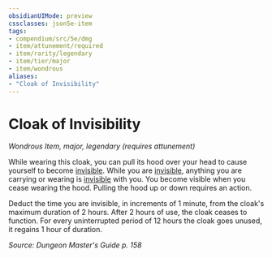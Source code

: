 ```yaml
---
obsidianUIMode: preview
cssclasses: json5e-item
tags:
- compendium/src/5e/dmg
- item/attunement/required
- item/rarity/legendary
- item/tier/major
- item/wondrous
aliases: 
- "Cloak of Invisibility"
---
```

# Cloak of Invisibility
*Wondrous Item, major, legendary (requires attunement)*  


While wearing this cloak, you can pull its hood over your head to cause yourself to become [invisible](z_compendium/rules/conditions.md#invisible). While you are [invisible](z_compendium/rules/conditions.md#invisible), anything you are carrying or wearing is [invisible](z_compendium/rules/conditions.md#invisible) with you. You become visible when you cease wearing the hood. Pulling the hood up or down requires an action.

Deduct the time you are invisible, in increments of 1 minute, from the cloak's maximum duration of 2 hours. After 2 hours of use, the cloak ceases to function. For every uninterrupted period of 12 hours the cloak goes unused, it regains 1 hour of duration.

*Source: Dungeon Master's Guide p. 158*